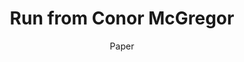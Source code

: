 ---
title: Run from Conor McGregor
link: https://preview.p5js.org/gr307922/present/bK5K7QmaS
author: Paper
grade: Pre-k
image: /2021/bunnygames/Picture6.png
description: In this game, you have to avoid getting touched by Conor McGregor. Collect 10 cookies to advance to the next level.
layout: project
---